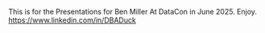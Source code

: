 This is for the Presentations for Ben Miller
At DataCon in June 2025.
Enjoy.
https://www.linkedin.com/in/DBADuck
